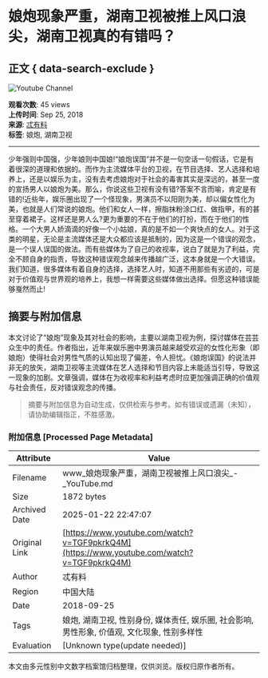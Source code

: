 # 娘炮现象严重，湖南卫视被推上风口浪尖，湖南卫视真的有错吗？

## 正文 { data-search-exclude }


![Youtube Channel](https://yt3.ggpht.com/ytc/AIdro_n2-Y904TwYmfgaFEXII8HnC5PYR7-8B2lkTgqBMC1d6Q=s48-c-k-c0x00ffffff-no-rj)

**观看次数**: 45 views  
**上传时间**: Sep 25, 2018  
**来源**: [忒有料](https://www.52fuqing.com/question-11974.html)  
**标签**: 娘炮, 湖南卫视

---

少年强则中国强，少年娘则中国娘!“娘炮误国”并不是一句空话一句假话，它是有着很深的道理和依据的。而作为主流媒体平台的卫视，在节目选择、艺人选择和培养上，还是以娱乐为主，没有去考虑娘炮对于社会的毒害其实是深远的，甚至一度的宣扬男人以娘炮为美。那么，你说这些卫视有没有错?答案不言而喻，肯定是有错的!近些年，娱乐圈出现了一个怪现象，男演员不以阳刚为美，却以偏女性化为美，也就是人们常说的娘炮。他们和女人一样，擦脂抹粉涂口红、做指甲，有的甚至穿着裙子。这样还是男人么?更为重要的不在于他们的打扮，而在于他们的性格。一个大男人娇滴滴的好像一个小姑娘，真的是不如一个爽快点的女人。对于这类的明星，无论是主流媒体还是大众都应该是抵制的，因为这是一个错误的观念，是一个误人误国的做法。而有些媒体为了自己的收视率，说白了就是为了利益，完全不顾自身的指责，导致这种错误观念越来传播越广泛，这本身就是一个大错误。我们知道，很多媒体有着自身的选择，选择艺人时，知道不用那些有劣迹的，可是对于价值观与世界观的培养上，我想一样需要这些媒体做出选择。但愿这种错误能够戛然而止!
<!-- tcd_original_link https://www.youtube.com/watch?v=TGF9pkrkQ4M -->


## 摘要与附加信息

<!-- tcd_abstract -->
本文讨论了“娘炮”现象及其对社会的影响，主要以湖南卫视为例，探讨媒体在芸芸众生中的责任。作者指出，近年来娱乐圈中男演员越来越受欢迎的女性化形象（即娘炮）使得社会对男性气质的认知出现了偏差，令人担忧。《娘炮误国》的说法并非无的放矢，湖南卫视等主流媒体在艺人选择和节目内容上未能适当引导，导致这一现象的加剧。文章强调，媒体在为收视率和利益考虑时应更加强调正确的价值观与社会责任，反对错误观念的传播。
<!-- tcd_abstract_end -->

> 摘要与附加信息为自动生成，仅供检索与参考。如有错误或遗漏（未知），请协助编辑指正，不胜感激。

### 附加信息 [Processed Page Metadata]

| Attribute       | Value                                  |
|-----------------|----------------------------------------|
| Filename        | www_娘炮现象严重，湖南卫视被推上风口浪尖_-_YouTube.md                             |
| Size            | 1872 bytes                           |
| Archived Date   | 2025-01-22 22:47:07                             |
| Original Link   | [https://www.youtube.com/watch?v=TGF9pkrkQ4M](https://www.youtube.com/watch?v=TGF9pkrkQ4M)                       |
| Author          | 忒有料                               |
| Region          | 中国大陆                               |
| Date            | 2018-09-25                                 |
| Tags            | 娘炮, 湖南卫视, 性别身份, 媒体责任, 娱乐圈, 社会影响, 男性形象, 价值观, 文化现象, 性别多样性                                 |
| Evaluation            | [Unknown type(update needed)]                                 |
<!-- tcd_table_end -->

本文由多元性别中文数字档案馆归档整理，仅供浏览。版权归原作者所有。
